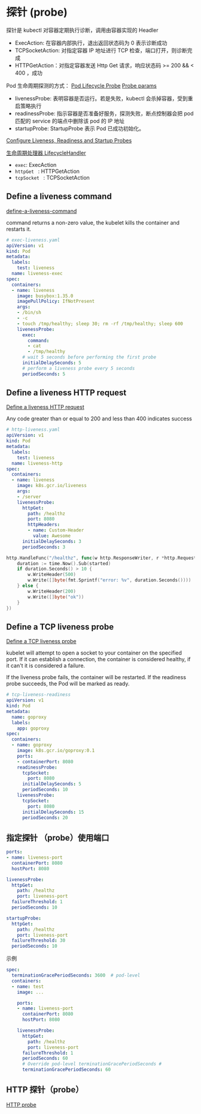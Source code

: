 # 探针 (probe)

探针是 kubectl 对容器定期执行诊断，调用由容器实现的 Headler
- ExecAction: 在容器内部执行，退出返回状态码为 0 表示诊断成功
- TCPSocketAction: 对指定容器 IP 地址进行 TCP 检查，端口打开，则诊断完成
- HTTPGetAction：对指定容器发送 Http Get 请求，响应状态码  >= 200 && < 400 ，成功

Pod 生命周期探测的方式：
[Pod Lifecycle Probe](https://kubernetes.io/docs/reference/kubernetes-api/workload-resources/pod-v1/#lifecycle-1)
[Probe params](https://kubernetes.io/docs/reference/kubernetes-api/workload-resources/pod-v1/#Probe)
- livenessProbe: 表明容器是否运行。若是失败，kubectl 会杀掉容器，受到重启策略执行
- readinessProbe: 指示容器是否准备好服务，探测失败，断点控制器会把 pod 匹配的 service 的端点中删除该 pod 的 IP 地址
- startupProbe: StartupProbe 表示 Pod 已成功初始化。

[Configure Liveness, Readiness and Startup Probes](https://kubernetes.io/docs/tasks/configure-pod-container/configure-liveness-readiness-startup-probes/)

[生命周期处理器 LifecycleHandler](https://kubernetes.io/docs/reference/kubernetes-api/workload-resources/pod-v1/#LifecycleHandler)
- `exec`: ExecAction
- `httpGet ` : HTTPGetAction
- `tcpSocket ` : TCPSocketAction


## Define a liveness command

[define-a-liveness-command](https://kubernetes.io/docs/tasks/configure-pod-container/configure-liveness-readiness-startup-probes/#define-a-liveness-command)

command returns a non-zero value, the kubelet kills the container and restarts it.

```yaml
# exec-liveness.yaml
apiVersion: v1
kind: Pod
metadata:
  labels:
    test: liveness
  name: liveness-exec
spec:
  containers:
  - name: liveness
    image: busybox:1.35.0
    imagePullPolicy: IfNotPresent
    args:
    - /bin/sh
    - -c
    - touch /tmp/healthy; sleep 30; rm -rf /tmp/healthy; sleep 600
    livenessProbe:
      exec:
        command:
        - cat
        - /tmp/healthy
      # wait 5 seconds before performing the first probe
      initialDelaySeconds: 5
      # perform a liveness probe every 5 seconds
      periodSeconds: 5
```

## Define a liveness HTTP request

[Define a liveness HTTP request](https://kubernetes.io/docs/tasks/configure-pod-container/configure-liveness-readiness-startup-probes/#define-a-liveness-http-request)

Any code greater than or equal to 200 and less than 400 indicates success

```yaml
# http-liveness.yaml
apiVersion: v1
kind: Pod
metadata:
  labels:
    test: liveness
  name: liveness-http
spec:
  containers:
  - name: liveness
    image: k8s.gcr.io/liveness
    args:
    - /server
    livenessProbe:
      httpGet:
        path: /healthz
        port: 8080
        httpHeaders:
        - name: Custom-Header
          value: Awesome
      initialDelaySeconds: 3
      periodSeconds: 3
```

```go
http.HandleFunc("/healthz", func(w http.ResponseWriter, r *http.Request) {
    duration := time.Now().Sub(started)
    if duration.Seconds() > 10 {
        w.WriteHeader(500)
        w.Write([]byte(fmt.Sprintf("error: %v", duration.Seconds())))
    } else {
        w.WriteHeader(200)
        w.Write([]byte("ok"))
    }
})
```

## Define a TCP liveness probe

[Define a TCP liveness probe](https://kubernetes.io/docs/tasks/configure-pod-container/configure-liveness-readiness-startup-probes/#define-a-tcp-liveness-probe)

kubelet will attempt to open a socket to your container on the specified port. If it can establish a connection, the container is considered healthy, if it can't it is considered a failure.

If the liveness probe fails, the container will be restarted.
If the readiness probe succeeds, the Pod will be marked as ready.

```yaml
# tcp-liveness-readiness
apiVersion: v1
kind: Pod
metadata:
  name: goproxy
  labels:
    app: goproxy
spec:
  containers:
  - name: goproxy
    image: k8s.gcr.io/goproxy:0.1
    ports:
    - containerPort: 8080
    readinessProbe:
      tcpSocket:
        port: 8080
      initialDelaySeconds: 5
      periodSeconds: 10
    livenessProbe:
      tcpSocket:
        port: 8080
      initialDelaySeconds: 15
      periodSeconds: 20
```

## 指定探针 （probe）使用端口

```yaml
ports:
- name: liveness-port
  containerPort: 8080
  hostPort: 8080

livenessProbe:
  httpGet:
    path: /healthz
    port: liveness-port
  failureThreshold: 1
  periodSeconds: 10

startupProbe:
  httpGet:
    path: /healthz
    port: liveness-port
  failureThreshold: 30
  periodSeconds: 10
```

示例
```yaml
spec:
  terminationGracePeriodSeconds: 3600  # pod-level
  containers:
  - name: test
    image: ...

    ports:
    - name: liveness-port
      containerPort: 8080
      hostPort: 8080

    livenessProbe:
      httpGet:
        path: /healthz
        port: liveness-port
      failureThreshold: 1
      periodSeconds: 60
      # Override pod-level terminationGracePeriodSeconds #
      terminationGracePeriodSeconds: 60
```

## HTTP 探针（probe）

[HTTP probe](https://kubernetes.io/docs/tasks/configure-pod-container/configure-liveness-readiness-startup-probes/#http-probes)

